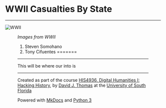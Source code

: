 # WWII Casualties By State 

---


![WWII](https://www.archives.gov/files/research/military/ww2/photos/images/thumbnails/ww2-156-l.jpg)

<figure>



*Images from WWII*


1. Steven Somohano
2. Tony Cifuentes
=======

---
This will be where our into is

---

Created as part of the course [HIS4936, Digital Humanities I: Hacking History](https://hacking-history.readthedocs.io), by [David J. Thomas](https://github.com/thePortus) at the [University of South Florida](https://www.usf.edu)

Powered with [MkDocs](https://mkdocs.org) and [Python 3](https://python.org)

